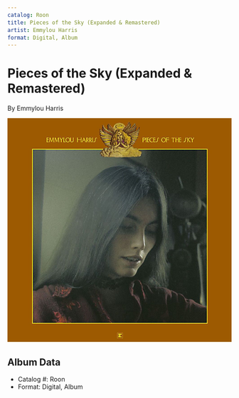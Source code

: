 ```yaml
---
catalog: Roon
title: Pieces of the Sky (Expanded & Remastered)
artist: Emmylou Harris
format: Digital, Album
---
```


# Pieces of the Sky (Expanded & Remastered)

By Emmylou Harris

![](../../assets/albumcovers/Emmylou_Harris-Pieces_of_the_Sky_Expanded_and_Remastered.png)

## Album Data

- Catalog #: Roon
- Format: Digital, Album

